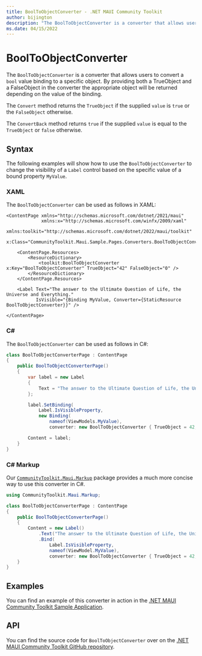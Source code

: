 ```yaml
---
title: BoolToObjectConverter - .NET MAUI Community Toolkit
author: bijington
description: "The BoolToObjectConverter is a converter that allows users to convert a bool value binding to a specific object."
ms.date: 04/15/2022
---
```


# BoolToObjectConverter

The `BoolToObjectConverter` is a converter that allows users to convert a `bool` value binding to a specific object. By providing both a TrueObject and a FalseObject in the converter the appropriate object will be returned depending on the value of the binding.

The `Convert` method returns the `TrueObject` if the supplied `value` is `true` or the `FalseObject` otherwise.

The `ConvertBack` method returns `true` if the supplied `value` is equal to the `TrueObject` or `false` otherwise.

## Syntax

The following examples will show how to use the `BoolToObjectConverter` to change the visibility of a `Label` control based on the specific value of a bound property `MyValue`.

### XAML

The `BoolToObjectConverter` can be used as follows in XAML:

```xaml
<ContentPage xmlns="http://schemas.microsoft.com/dotnet/2021/maui"
             xmlns:x="http://schemas.microsoft.com/winfx/2009/xaml"
             xmlns:toolkit="http://schemas.microsoft.com/dotnet/2022/maui/toolkit"
             x:Class="CommunityToolkit.Maui.Sample.Pages.Converters.BoolToObjectConverterPage">

    <ContentPage.Resources>
        <ResourceDictionary>
            <toolkit:BoolToObjectConverter x:Key="BoolToObjectConverter" TrueObject="42" FalseObject="0" />
        </ResourceDictionary>
    </ContentPage.Resources>

    <Label Text="The answer to the Ultimate Question of Life, the Universe and Everything."
           IsVisible="{Binding MyValue, Converter={StaticResource BoolToObjectConverter}}" />

</ContentPage>
```

### C#

The `BoolToObjectConverter` can be used as follows in C#:

```csharp
class BoolToObjectConverterPage : ContentPage
{
    public BoolToObjectConverterPage()
    {
        var label = new Label
        {
            Text = "The answer to the Ultimate Question of Life, the Universe and Everything."
        };

		label.SetBinding(
			Label.IsVisibleProperty,
			new Binding(
				nameof(ViewModels.MyValue),
				converter: new BoolToObjectConverter { TrueObject = 42, FalseObject = 0 }));

		Content = label;
    }
}
```

### C# Markup

Our [`CommunityToolkit.Maui.Markup`](../markup/markup.md) package provides a much more concise way to use this converter in C#.

```csharp
using CommunityToolkit.Maui.Markup;

class BoolToObjectConverterPage : ContentPage
{
    public BoolToObjectConverterPage()
    {
        Content = new Label()
            .Text("The answer to the Ultimate Question of Life, the Universe and Everything.")
            .Bind(
                Label.IsVisibleProperty,
                nameof(ViewModel.MyValue),
                converter: new BoolToObjectConverter { TrueObject = 42, FalseObject = 0 });
    }
}
```

## Examples

You can find an example of this converter in action in the [.NET MAUI Community Toolkit Sample Application](https://github.com/CommunityToolkit/Maui/blob/main/samples/CommunityToolkit.Maui.Sample/Pages/Converters/BoolToObjectConverterPage.xaml).

## API

You can find the source code for `BoolToObjectConverter` over on the [.NET MAUI Community Toolkit GitHub repository](https://github.com/CommunityToolkit/Maui/blob/main/src/CommunityToolkit.Maui/Converters/BoolToObjectConverter.shared.cs).
